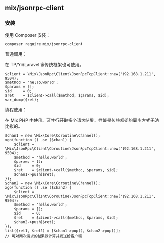 ## mix/jsonrpc-client

### 安装

使用 Composer 安装：

```
composer require mix/jsonrpc-client
```

普通调用：

在 TP/Yii/Laravel 等传统框架也可使用。

```
$client = \Mix\JsonRpc\Client\JsonRpcTcpClient::new('192.168.1.211', 9504);
$method = 'hello.world';
$params = [];
$id     = 0;
$ret    = $client->call($method, $params, $id);
var_dump($ret);
```

协程使用：

在 Mix PHP 中使用，可并行获取多个请求结果，性能是传统框架的同步方式无法比拟的。

```
$chan1 = new \Mix\Core\Coroutine\Channel();
xgo(function () use ($chan1) {
    $client = \Mix\JsonRpc\Client\Coroutine\JsonRpcTcpClient::new('192.168.1.211', 9504);
    $method = 'hello.world';
    $params = [];
    $id     = 0;
    $ret    = $client->call($method, $params, $id);
    $chan1->push($ret);
});
$chan2 = new \Mix\Core\Coroutine\Channel();
xgo(function () use ($chan2) {
    $client = \Mix\JsonRpc\Client\Coroutine\JsonRpcTcpClient::new('192.168.1.211', 9504);
    $method = 'hello.world';
    $params = [];
    $id     = 0;
    $ret    = $client->call($method, $params, $id);
    $chan2->push($ret);
});
list($ret1, $ret2) = [$chan1->pop(), $chan2->pop()];
// 可对两次请求的结果做计算并发送给客户端
```
